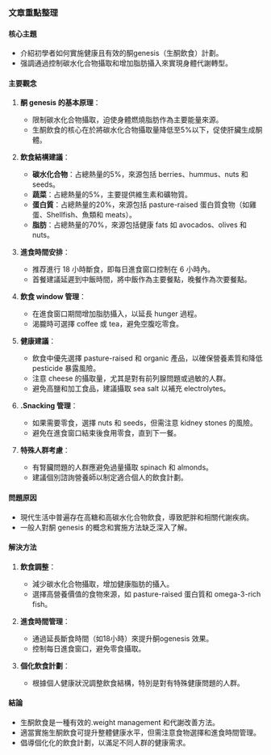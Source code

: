 ### 文章重點整理

#### 核心主題
- 介紹初學者如何實施健康且有效的酮genesis（生酮飲食）計劃。
- 强調通過控制碳水化合物攝取和增加脂肪攝入來實現身體代謝轉型。

#### 主要觀念
1. **酮 genesis 的基本原理**：
   - 限制碳水化合物攝取，迫使身體燃燒脂肪作為主要能量來源。
   - 生酮飲食的核心在於將碳水化合物攝取量降低至5%以下，促使肝臟生成酮體。

2. **飲食結構建議**：
   - **碳水化合物**：占總熱量的5%，來源包括 berries、hummus、nuts 和 seeds。
   - **蔬菜**：占總熱量的5%，主要提供維生素和礦物質。
   - **蛋白質**：占總熱量的20%，來源包括 pasture-raised 蛋白質食物（如雞蛋、Shellfish、魚類和 meats）。
   - **脂肪**：占總熱量的70%，來源包括健康 fats 如 avocados、olives 和 nuts。

3. **進食時間安排**：
   - 推荐進行 18 小時斷食，即每日進食窗口控制在 6 小時內。
   - 首餐建議延遲到中飯時間，將中飯作為主要餐點，晚餐作為次要餐點。

4. **飲食	window 管理**：
   - 在進食窗口期間增加脂肪攝入，以延長 hunger 過程。
   - 渴朧時可選擇 coffee 或 tea，避免空腹吃零食。

5. **健康建議**：
   - 飲食中優先選擇 pasture-raised 和 organic 產品，以確保營養素質和降低 pesticide 暴露風險。
   - 注意 cheese 的攝取量，尤其是對有前列腺問題或過敏的人群。
   - 避免高鹽和加工食品，建議攝取 sea salt 以補充 electrolytes。

6. **.Snacking 管理**：
   - 如果需要零食，選擇 nuts 和 seeds，但需注意 kidney stones 的風險。
   - 避免在進食窗口結束後食用零食，直到下一餐。

7. **特殊人群考慮**：
   - 有腎臟問題的人群應避免過量攝取 spinach 和 almonds。
   - 建議個別諮詢營養師以制定適合個人的飲食計劃。

#### 問題原因
- 現代生活中普遍存在高糖和高碳水化合物飲食，導致肥胖和相關代謝疾病。
- 一般人對酮 genesis 的概念和實施方法缺乏深入了解。

#### 解決方法
1. **飲食調整**：
   - 減少碳水化合物攝取，增加健康脂肪的攝入。
   - 選擇高營養價值的食物來源，如 pasture-raised 蛋白質和 omega-3-rich fish。

2. **進食時間管理**：
   - 通過延長斷食時間（如18小時）來提升酮ogenesis 效果。
   - 控制每日進食窗口，避免零食攝取。

3. **個化飲食計劃**：
   - 根據個人健康狀況調整飲食結構，特別是對有特殊健康問題的人群。

#### 結論
- 生酮飲食是一種有效的.weight management 和代謝改善方法。
- 適當實施生酮飲食可提升整體健康水平，但需注意食物選擇和進食時間管理。
- 倡導個化化的飲食計劃，以滿足不同人群的健康需求。